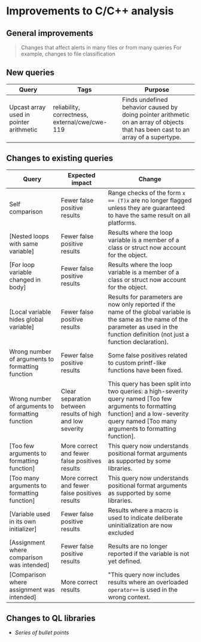 # Improvements to C/C++ analysis

## General improvements

> Changes that affect alerts in many files or from many queries
> For example, changes to file classification

## New queries

| **Query**                   | **Tags**  | **Purpose**                                                        |
|-----------------------------|-----------|--------------------------------------------------------------------|
| Upcast array used in pointer arithmetic | reliability, correctness, external/cwe/cwe-119 | Finds undefined behavior caused by doing pointer arithmetic on an array of objects that has been cast to an array of a supertype. |

## Changes to existing queries

| **Query**                  | **Expected impact**    | **Change**                                                       |
|----------------------------|------------------------|------------------------------------------------------------------|
| Self comparison | Fewer false positive results | Range checks of the form `x == (T)x` are no longer flagged unless they are guaranteed to have the same result on all platforms. |
| [Nested loops with same variable] | Fewer false positive results | Results where the loop variable is a member of a class or struct now account for the object. |
| [For loop variable changed in body] | Fewer false positive results | Results where the loop variable is a member of a class or struct now account for the object. |
| [Local variable hides global variable] | Fewer false positive results | Results for parameters are now only reported if the name of the global variable is the same as the name of the parameter as used in the function definition (not just a function declaration). |
| Wrong number of arguments to formatting function | Fewer false positive results | Some false positives related to custom printf-like functions have been fixed. |
| Wrong number of arguments to formatting function | Clear separation between results of high and low severity | This query has been split into two queries: a high-severity query named [Too few arguments to formatting function] and a low-severity query named [Too many arguments to formatting function]. |
| [Too few arguments to formatting function] | More correct and fewer false positives results | This query now understands positional format arguments as supported by some libraries. |
| [Too many arguments to formatting function] | More correct and fewer false positives results | This query now understands positional format arguments as supported by some libraries. |
| [Variable used in its own initializer] | Fewer false positive results | Results where a macro is used to indicate deliberate uninitialization are now excluded |
| [Assignment where comparison was intended] | Fewer false positive results | Results are no longer reported if the variable is not yet defined. |
| [Comparison where assignment was intended] | More correct results | "This query now includes results where an overloaded `operator==` is used in the wrong context. | [ Wrong type of arguments to formatting function] | Fewer false positive results | The size of wide characters in formatting functions is now determined from custom definitions of wide string formatting functions. |

## Changes to QL libraries

* *Series of bullet points*
